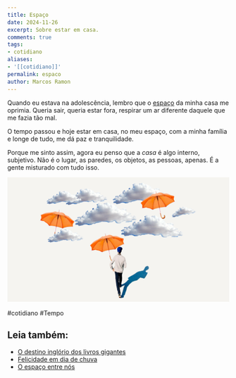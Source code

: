 ```yaml
---
title: Espaço
date: 2024-11-26
excerpt: Sobre estar em casa.
comments: true
tags:
- cotidiano
aliases:
- '[[cotidiano]]'
permalink: espaco
author: Marcos Ramon
---
```

Quando eu estava na adolescência, lembro que o [espaço](https://marcosramon.net/o-espaco-entre-nos) da minha casa me oprimia. Queria sair, queria estar fora, respirar um ar diferente daquele que me fazia tão mal.

O tempo passou e hoje estar em casa, no meu espaço, com a minha família e longe de tudo, me dá paz e tranquilidade.

Porque me sinto assim, agora eu penso que a *casa* é algo interno, subjetivo. Não é o lugar, as paredes, os objetos, as pessoas, apenas. É a gente misturado com tudo isso.

<img src="/assets/img/Pasted image 20250224212429.png">

#cotidiano #Tempo<div class="leia-tambem" markdown="1">
## Leia também:

- <a href="/o-destino-inglorio-dos-livros-gigantes">O destino inglório dos livros gigantes</a>
- <a href="/felicidade-em-dia-de-chuva">Felicidade em dia de chuva</a>
- <a href="/o-espaco-entre-nos">O espaço entre nós</a>
</div>